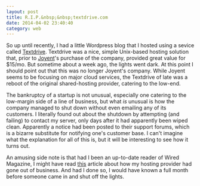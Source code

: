 ```yaml
---
layout: post
title: R.I.P.&nbsp;&nbsp;textdrive.com
date: 2014-04-02 23:40:40
category: web
---
```


So up until recently, I had a little Wordpress blog that I hosted
using a sevice called [Textdrive][]. Textdrive was a nice, simple
Unix-based hosting solution that, prior to [Joyent][]'s purchase
of the company, provided great value for $15/mo.  But sometime about
a week ago, the lights went dark.  At this point I should point out
that this was no longer Joyent's company. While Joyent seems to be
focusing on major cloud services, the Textdrive of late was a reboot
of the original shared-hosting provider, catering to the low-end.

The bankruptcy of a startup is not unusual, especially one catering
to the low-margin side of a line of business, but what *is* unusual
is how the company managed to shut down without even emailing any
of its customers. I literally found out about the shutdown by
attempting (and failing) to contact my server, only days after it
had apparently been wiped clean. Apparently a notice had been posted
to their support forums, which is a bizarre substitute for notifying
one's customer base.  I can't imagine what the explanation for all
of this is, but it will be interesting to see how it turns out.

An amusing side note is that had I been an up-to-date reader of
Wired Magazine, I might have read [this][wired] article about how
my hosting provider had gone out of business.  And had I done so,
I would have known a full month before someone came in and shut off
the lights.  

[wired]: http://www.wired.com/2014/03/textdrive/
[Textdrive]: http://www.textdrive.com
[Joyent]: http://www.joyent.com
[lanyon]: https://github.com/poole/lanyon
[jekyll]: http://jekyllrb.com/

